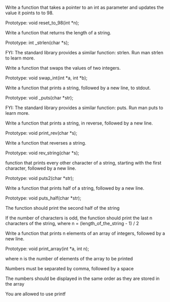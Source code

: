 Write a function that takes a pointer to an int as parameter and updates the value it points to to 98.



Prototype: void reset_to_98(int *n);

Write a function that returns the length of a string.



Prototype: int _strlen(char *s);

FYI: The standard library provides a similar function: strlen. Run man strlen to learn more.

Write a function that swaps the values of two integers.



Prototype: void swap_int(int *a, int *b);

Write a function that prints a string, followed by a new line, to stdout.



Prototype: void _puts(char *str);

FYI: The standard library provides a similar function: puts. Run man puts to learn more.

Write a function that prints a string, in reverse, followed by a new line.



Prototype: void print_rev(char *s);

Write a function that reverses a string.



Prototype: void rev_string(char *s);

 function that prints every other character of a string, starting with the first character, followed by a new line.



Prototype: void puts2(char *str);

Write a function that prints half of a string, followed by a new line.



Prototype: void puts_half(char *str);

The function should print the second half of the string

If the number of characters is odd, the function should print the last n characters of the string, where n = (length_of_the_string - 1) / 2

Write a function that prints n elements of an array of integers, followed by a new line.



Prototype: void print_array(int *a, int n);

where n is the number of elements of the array to be printed

Numbers must be separated by comma, followed by a space

The numbers should be displayed in the same order as they are stored in the array

You are allowed to use printf


